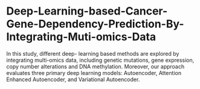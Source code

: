 # Deep-Learning-based-Cancer-Gene-Dependency-Prediction-By-Integrating-Muti-omics-Data
In this study, different deep- learning based methods are explored by integrating multi-omics data, including genetic mutations, gene expression, copy number alterations and DNA methylation. Moreover, our approach evaluates three primary deep learning models: Autoencoder, Attention Enhanced Autoencoder, and Variational Autoencoder.
